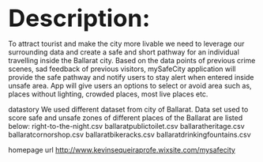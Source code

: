 <!DOCTYPE html>
<html>
<head>
  	<meta http-equiv="Content-Type" content="text/html; charset=utf-8">
	
</head>
<body>
<b>	<font size="17"> Description:  </font></b> <br> 
	 
To attract tourist and make the city more livable we need to leverage our surrounding data and create a safe and short pathway for an individual travelling inside the Ballarat city. Based on the data points of previous crime scenes, sad feedback of previous visitors, mySafeCity application will provide the safe pathway and notify users to stay alert when entered inside unsafe area. App will give users an options to select or avoid area such as, places without lighting, crowded places, most live places etc.

datastory
We used different dataset from city of Ballarat. Data set used to score safe and unsafe zones of different places of the Ballarat are listed below:
right-to-the-night.csv
ballaratpublictoilet.csv
ballaratheritage.csv
ballaratcornorshop.csv
ballaratbikeracks.csv
ballaratdrinkingfountains.csv

homepage url
http://www.kevinsequeiraprofe.wixsite.com/mysafecity
  </body>
</html>

